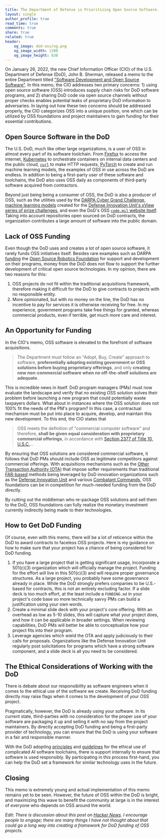 ```yaml
---
title: The Department of Defense is Prioritizing Open Source Software. Here's How Open Source Projects Can Benefit.
layout: single
author_profile: true
read_time: true
comments: true
share: true
related: true
header:
    og_image: dod-oss/og.png
    og_image_width: 1200
    og_image_height: 630
---
```


On January 26, 2022, the new Chief Information Officer (CIO) of the U.S. Department of Defense (DoD), John B. Sherman, released a memo to the entire Department titled ["Software Development and Open Source Software"](https://dodcio.defense.gov/Portals/0/Documents/Library/SoftwareDev-OpenSource.pdf). In this memo, the CIO addresses two primary concerns: 1) using open source software (OSS) introduces supply chain risks for DoD software programs, and 2) sharing DoD code via open source channels without proper checks enables potential leaks of proprietary DoD information to adversaries. In laying out how these two concerns should be addressed properly, the CIO categorizes OSS into a unique position, one which can be utilized by OSS foundations and project maintainers to gain funding for their essential contributions.

## Open Source Software in the DoD
The U.S. DoD, much like other large organizations, is a user of OSS in almost every part of its software toolchain. From [Firefox](https://www.mozilla.org/en-US/firefox/) to access the internet, [Kubernetes](https://kubernetes.io/) to orchestrate containers on internal data centers and the public cloud, [`curl`](https://curl.se/) to make HTTP requests, [PyTorch](https://pytorch.org/) to create and run machine learning models, the examples of OSS in use across the DoD are endless. In addition to being a first-party user of these software and toolchains, the DoD also uses OSS daily as components of third-party software acquired from contractors.

Beyond just being being a consumer of OSS, the DoD is also a producer of OSS, such as the utilities used by the [DARPA Cyber Grand Challenge](https://github.com/CyberGrandChallenge), [machine learning models](https://github.com/DIUx-xView) created for the [Defense Innovation Unit's xView series of prize challenges](https://xview.us/), and even the DoD's OSS [`code.mil` website itself](https://github.com/Code-dot-mil/code.mil). Taking into account repositories open sourced on DoD contracts, the organization contributes a large amount of software into the public domain.

## Lack of OSS Funding
Even though the DoD uses and creates a lot of open source software, it rarely funds OSS initiatives itself. Besides rare examples such as DARPA [funding](https://www.fpds.gov/common/jsp/LaunchWebPage.jsp?command=execute&requestid=137104125&version=1.5) the [Open Source Robotics Foundation](https://www.openrobotics.org/) for support and development on their programs, money from the DoD does not flow to support the further development of critical open source technologies. In my opinion, there are two reasons for this:

1. OSS projects do not fit within the traditional acquisitions framework, therefore making it difficult for the DoD to give contracts to projects with no responsible entity.
2. More opinionated, but with no money on the line, the DoD has no incentive to pay for services it is otherwise receiving for free. In my experience, government programs take free things for granted, whereas commercial products, even if terrible, get much more care and interest.

## An Opportunity for Funding

In the CIO's memo, OSS software is elevated to the forefront of software acquisitions.

> The Department must follow an "Adopt, Buy, Create" approach to software,
**preferentially adopting existing government or OSS solutions before buying proprietary offerings**, and only **creating new non-commercial software when no off-the-shelf solutions are adequate**. 

This is incredible news in itself. DoD program managers (PMs) must now evaluate the landscape and verify that no existing OSS solution solves their problem before launching a new program that could potentially waste taxpayers dollars. What about in instances where the OSS solution does not 100% fit the needs of the PM's program? In this case, a contractual mechanism must be put into place to acquire, develop, and maintain this new development. To this end, the CIO states that

> OSS meets the definition of "commercial computer software" and therefore, **shall be given equal consideration with proprietary commercial offerings**, in accordance with [Section 2377 of Title 10, U.S.C.](https://www.law.cornell.edu/uscode/text/10/2377)...

By ensuring that OSS solutions are considered commercial software, it follows that DoD PMs should include OSS as legitimate competitors against commercial offerings. With acquisitions mechanisms such as the [Other Transaction Authority (OTA)](https://acqnotes.com/acqnote/careerfields/other-transaction-authority-ota) that impose softer requirements than traditional [FAR-based](https://www.acquisition.gov/far/part-16) methods being leveraged by DoD innovation organizations such as the [Defense Innovation Unit](https://www.diu.mil/) and various [Combatant Commands](https://www.defense.gov/About/combatant-commands/), OSS foundations can be in competition for much-needed funding from the DoD directly.

By cutting out the middleman who re-package OSS solutions and sell them to the DoD, OSS foundations can fully realize the monetary investment currently indirectly being made to their technologies.

## How to Get DoD Funding

Of course, even with this memo, there will be a lot of reticence within the DoD to award contracts to faceless OSS projects. Here is my guidance on how to make sure that your project has a chance of being considered for DoD funding.

1. If you have a large project that is getting significant usage, incorporate a 501(c)(3) organization which will officially manage the project. Funding for the effort will live in this 501(c)(3) and will require proper governance structures. As a large project, you probably have some governance already in place. While the DoD strongly prefers companies to be U.S.-based for contracts, this is not an entirely excluding factor. If a slide deck is too much effort, at the least include a `FUNDING.md` in your project's code base so more technically savvy PMs can build a justification using your own words.
2. Create a minimal slide deck with your project's core offering. With an overhead as low as 5-10 slides, this will capture what your project does, and how it can be applicable in broader settings. When reviewing capabilities, DoD PMs will better be able to conceptualize how your project fits into their program.
3. Leverage agencies which wield the OTA and apply judiciously to their calls for proposals. Organizations like the Defense Innovation Unit regularly post solicitations for programs which have a strong software component, and a slide deck is all you need to be considered.

## The Ethical Considerations of Working with the DoD
There is debate about our responsibility as software engineers when it comes to the ethical use of the software we create. Receiving DoD funding directly may raise flags when it comes to the development of your OSS project.

Pragmatically, however, the DoD is already using your software. In its current state, third-parties with no consideration for the proper use of your software are packaging it up and selling it with no say from the project maintainers. By directly accepting DoD funding and being a first-party provider of technology, you can ensure that the DoD is using your software in a fair and responsible manner.

With the DoD adopting [principles](https://www.defense.gov/News/Releases/Release/Article/2091996/dod-adopts-ethical-principles-for-artificial-intelligence/) and [guidelines](https://www.diu.mil/responsible-ai-guidelines) for the ethical use of complicated AI software toolchains, there is support internally to ensure that software is used responsibly. By participating in this process first-hand, you can help the DoD set a framework for similar technology uses in the future.

## Closing

This memo is extremely young and actual implementation of this memo remains yet to be seen. However, the future of OSS within the DoD is bright, and maximizing this wave to benefit the community at large is in the interest of everyone who depends on OSS around the world.

*Edit: There is discussion about this post on [Hacker News](https://news.ycombinator.com/item?id=30247420). I encourage people to engage; there are many things I have not thought about that could go a long way into creating a framework for DoD funding of OSS projects.*